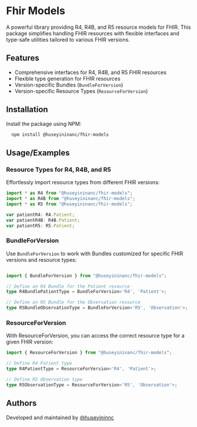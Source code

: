 # Fhir Models

A powerful library providing R4, R4B, and R5 resource models for FHIR. This package simplifies handling FHIR resources with flexible interfaces and type-safe utilities tailored to various FHIR versions.

## Features

- Comprehensive interfaces for R4, R4B, and R5 FHIR resources
- Flexible type generation for FHIR resources
- Version-specific Bundles (`BundleForVersion`)
- Version-specific Resource Types (`ResourceForVersion`)

## Installation

Install the package using NPM:

```bash
  npm install @huseyininanc/fhir-models
```

## Usage/Examples

### Resource Types for R4, R4B, and R5

Effortlessly import resource types from different FHIR versions:

```typescript
import * as R4 from "@huseyininanc/fhir-models";
import * as R4B from "@huseyininanc/fhir-models";
import * as R5 from "@huseyininanc/fhir-models";

var patientR4: R4.Patient;
var patientR4B: R4B.Patient;
var patientR5: R5.Patient;
```

### BundleForVersion

Use `BundleForVersion` to work with Bundles customized for specific FHIR versions and resource types:

```typescript

import { BundleForVersion } from "@huseyininanc/fhir-models";

// Define an R4 Bundle for the Patient resource
type R4BundlePatientType = BundleForVersion<'R4', 'Patient'>;

// Define an R5 Bundle for the Observation resource
type R5BundleObservationType = BundleForVersion<'R5', 'Observation'>;
```

### ResourceForVersion

With ResourceForVersion, you can access the correct resource type for a given FHIR version:

```typescript
import { ResourceForVersion } from "@huseyininanc/fhir-models";

// Define R4 Patient type
type R4PatientType = ResourceForVersion<'R4', 'Patient'>;

// Define R5 Observation type
type R5ObservationType = ResourceForVersion<'R5', 'Observation'>;
```

## Authors

Developed and maintained by [@huseyininnc](https://github.com/huseyininnc)
